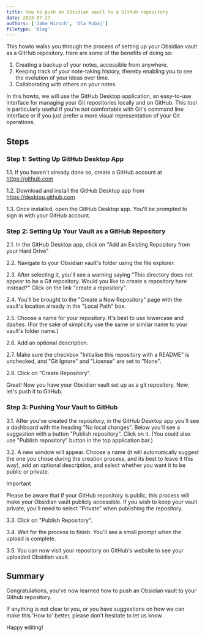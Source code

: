 ```yaml
---
title: How to push an Obsidian vault to a GitHub repository
date: 2023-07-27
authors: ['Jake Hirsch', 'Ola Rubaj']
filetype: 'blog'
---
```


This howto walks you through the process of setting up your Obsidian vault as a GitHub repository. Here are some of the benefits of doing so:

1. Creating a backup of your notes, accessible from anywhere.
2. Keeping track of your note-taking history, thereby enabling you to see the evolution of your ideas over time.
3. Collaborating with others on your notes.

In this howto, we will use the GitHub Desktop application, an easy-to-use interface for managing your Git repositories locally and on GitHub. This tool is particularly useful if you're not comfortable with Git's command line interface or if you just prefer a more visual representation of your Git operations.

## Steps

### Step 1: Setting Up GitHub Desktop App

1.1. If you haven't already done so, create a GitHub account at https://github.com

1.2. Download and install the GitHub Desktop app from https://desktop.github.com

1.3. Once installed, open the GitHub Desktop app. You'll be prompted to sign in with your GitHub account.

### Step 2: Setting Up Your Vault as a GitHub Repository

2.1. In the GitHub Desktop app, click on "Add an Existing Repository from your Hard Drive"

2.2. Navigate to your Obsidian vault's folder using the file explorer.

2.3. After selecting it, you'll see a warning saying "This directory does not appear to be a Git repository. Would you like to create a repository here instead?" Click on the link "create a repository".

2.4. You'll be brought to the "Create a New Repository" page with the vault's location already in the "Local Path" box.

2.5. Choose a name for your repository. It's best to use lowercase and dashes. (For the sake of simplicity use the same or similar name to your vault's folder name.)

2.6. Add an optional description.

2.7. Make sure the checkbox "Initialise this repository with a README" is unchecked, and "Git Ignore" and "License" are set to "None".

2.8. Click on "Create Repository".

Great! Now you have your Obsidian vault set up as a git repository. Now, let's push it to GitHub.

### Step 3: Pushing Your Vault to GitHub

3.1. After you've created the repository, in the GitHub Desktop app you'll see a dashboard with the heading "No local changes". Below you'll see a suggestion with a button "Publish repository". Click on it. (You could also use "Publish repository" button in the top application bar.)

3.2. A new window will appear. Choose a name (it will automatically suggest the one you chose during the creation process, and its best to leave it this way), add an optional description, and select whether you want it to be public or private.

> [!Important]
> Please be aware that if your GitHub repository is public, this process will make your Obsidian vault publicly accessible. If you wish to keep your vault private, you'll need to select "Private" when publishing the repository.

3.3. Click on "Publish Repository".

3.4. Wait for the process to finish. You'll see a small prompt when the upload is complete.

3.5. You can now visit your repository on GitHub's website to see your uploaded Obsidian vault.

## Summary

Congratulations, you've now learned how to push an Obsidian vault to your Github repository.

If anything is not clear to you, or you have suggestions on how we can make this 'How to' better, please don't hesitate to let us know.

Happy editing!
